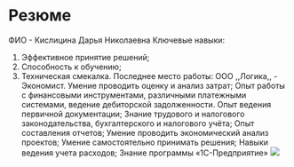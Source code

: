 # Резюме
ФИО - Кислицина Дарья Николаевна
Ключевые навыки: 
1) Эффективное принятие решений;
2) Способность к обучению;
3) Техническая смекалка.
Последнее место работы:
ООО ,,Логика,, - Экономист.
Умение проводить оценку и анализ затрат; Опыт работы с финансовыми инструментами, различными платежными системами, ведение дебиторской задолженности. Опыт ведения первичной документации; Знание трудового и налогового законодательства, бухгалтерского и налогового учёта; Опыт составления отчетов; Умение проводить экономический анализ проектов; Умение самостоятельно принимать решения; Навыки ведения учета расходов; Знание программы «1С-Предприятие»
![](C:\Homework\Resume\img\1.jpg)
